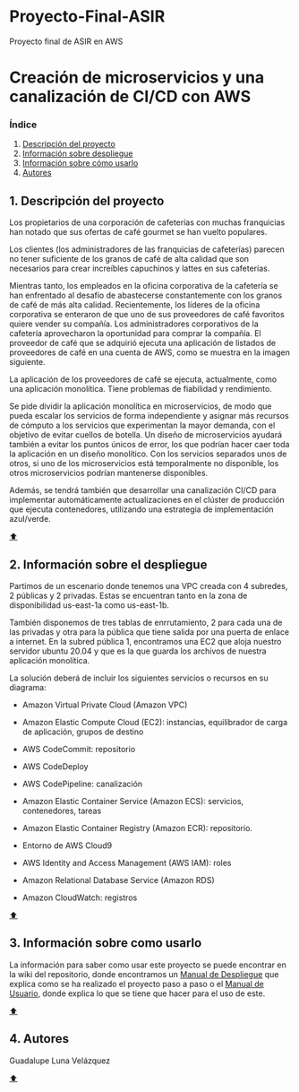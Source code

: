 # Proyecto-Final-ASIR
Proyecto final de ASIR en AWS

# Creación de microservicios y una canalización de CI/CD con AWS

### Índice
1. [Descripción del proyecto](#1-descripción-del-proyecto)
2. [Información sobre despliegue](#2-información-sobre-el-despliegue)
3. [Información sobre cómo usarlo](#3-información-sobre-como-usarlo)
4. [Autores](#4-autores)



## 1. Descripción del proyecto
Los propietarios de una corporación de cafeterías con muchas franquicias han notado que sus ofertas de café gourmet se han vuelto populares. 

Los clientes (los administradores de las franquicias de cafeterías) parecen no tener suficiente de los granos de café de alta calidad que son necesarios para crear increíbles capuchinos y lattes en sus cafeterías. 

Mientras tanto, los empleados en la oficina corporativa de la cafetería se han enfrentado al desafío de abastecerse constantemente con los granos de café de más alta calidad. Recientemente, los líderes de la oficina corporativa se enteraron de que uno de sus proveedores de café favoritos quiere vender su compañía. Los administradores corporativos de la cafetería aprovecharon la oportunidad para comprar la compañía. El proveedor de café que se adquirió ejecuta una aplicación de listados de proveedores de café en una cuenta de AWS, como se muestra en la imagen siguiente.

La aplicación de los proveedores de café se ejecuta, actualmente, como una aplicación monolítica. Tiene problemas de fiabilidad y rendimiento. 

Se pide dividir la aplicación monolítica en microservicios, de modo que pueda escalar los servicios de forma independiente y asignar más recursos de cómputo a los servicios que experimentan la mayor demanda, con el objetivo de evitar cuellos de botella. Un diseño de microservicios ayudará también a evitar los puntos únicos de error, los que podrían hacer caer toda la aplicación en un diseño monolítico. Con los servicios separados unos de otros, si uno de los microservicios está temporalmente no disponible, los otros microservicios podrían mantenerse disponibles.

Además, se tendrá también que desarrollar una canalización CI/CD para implementar automáticamente actualizaciones en el clúster de producción que ejecuta contenedores, utilizando una estrategia de implementación azul/verde. 

[:arrow_up:](#creación-de-microservicios-y-una-canalización-de-cicd-con-aws)

## 2. Información sobre el despliegue
Partimos de un escenario donde tenemos una VPC creada con 4 subredes, 2 públicas y 2 privadas. 
Estas se encuentran tanto en la zona de disponibilidad us-east-1a como us-east-1b. 

También disponemos de tres tablas de enrrutamiento, 2 para cada una de las privadas y otra para la pública que tiene salida por una puerta de enlace a internet.
En la subred pública 1, encontramos una EC2 que aloja nuestro servidor ubuntu 20.04 y que es la que guarda los archivos de nuestra aplicación monolítica.

La solución deberá de incluir los siguientes servicios o recursos en su diagrama:

- Amazon Virtual Private Cloud (Amazon VPC)

- Amazon Elastic Compute Cloud (EC2): instancias, equilibrador de carga de aplicación, grupos de destino

- AWS CodeCommit: repositorio

- AWS CodeDeploy

- AWS CodePipeline: canalización

- Amazon Elastic Container Service (Amazon ECS): servicios, contenedores, tareas

- Amazon Elastic Container Registry (Amazon ECR): repositorio.

- Entorno de AWS Cloud9

- AWS Identity and Access Management (AWS IAM): roles

- Amazon Relational Database Service (Amazon RDS)

- Amazon CloudWatch: registros

[:arrow_up:](#creación-de-microservicios-y-una-canalización-de-cicd-con-aws)

## 3. Información sobre como usarlo
La información para saber como usar este proyecto se puede encontrar en la wiki del repositorio, donde encontramos un [Manual de Despliegue](https://github.com/iesgrancapitan-proyectos/202324ASIR-Junio-Microservices-and-CI-CD-Pipeline-Builder/wiki/Manual_Despliegue#4-crear-dos-servicios-de-amazon-ecs) que explica como se ha realizado el proyecto paso a paso o el [Manual de Usuario](https://github.com/iesgrancapitan-proyectos/202324ASIR-Junio-Microservices-and-CI-CD-Pipeline-Builder/wiki/Manual_Usuario), donde explica lo que se tiene que hacer para el uso de este.

[:arrow_up:](#creación-de-microservicios-y-una-canalización-de-cicd-con-aws)

## 4. Autores
Guadalupe Luna Velázquez

[:arrow_up:](#creación-de-microservicios-y-una-canalización-de-cicd-con-aws)
